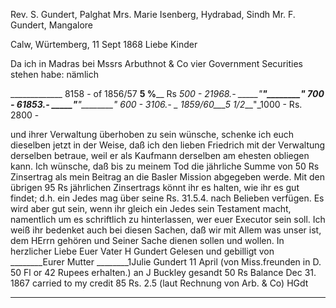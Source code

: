 Rev. S. Gundert, Palghat
Mrs. Marie Isenberg, Hydrabad, Sindh
Mr. F. Gundert, Mangalore

 Calw, Würtemberg, 11 Sept 1868
Liebe Kinder

Da ich in Madras bei Mssrs Arbuthnot & Co vier Government Securities stehen habe: nämlich

_____________ 8158 - of 1856/57 __5 %____ Rs _500 -
 21968.- _____"_______"________"_ 700 -
 61853.- _____"_______"________"_ 600 -
 3106.- _ _1859/60___5 1/2____"_1000 -
 Rs. 2800 -

und ihrer Verwaltung überhoben zu sein wünsche, schenke ich euch dieselben jetzt in der Weise, daß ich den lieben Friedrich mit der Verwaltung derselben betraue, weil er als Kaufmann derselben am ehesten obliegen kann. Ich wünsche, daß bis zu meinem Tod die jährliche Summe von 50 Rs Zinsertrag als mein Beitrag an die Basler Mission abgegeben werde. Mit den übrigen 95 Rs jährlichen Zinsertrags könnt ihr es halten, wie ihr es gut findet; d.h. ein Jedes mag über seine Rs. 31.5.4. nach Belieben verfügen. Es wird aber gut sein, wenn ihr gleich ein Jedes sein Testament macht, namentlich um es schriftlich zu hinterlassen, wer euer Executor sein soll. Ich weiß ihr bedenket auch bei diesen Sachen, daß wir mit Allem was unser ist, dem HErrn gehören und Seiner Sache dienen sollen und wollen. In herzlicher Liebe  Euer Vater
 H Gundert
Gelesen und gebilligt von
________Eurer Mutter
________1Julie Gundert
11 April (von Miss.freunden in D. 50 Fl or 42 Rupees erhalten.) an J Buckley gesandt 50 Rs
Balance Dec 31. 1867 carried to my credit 85 Rs. 2.5 (laut Rechnung von Arb. & Co) HGdt
__________
